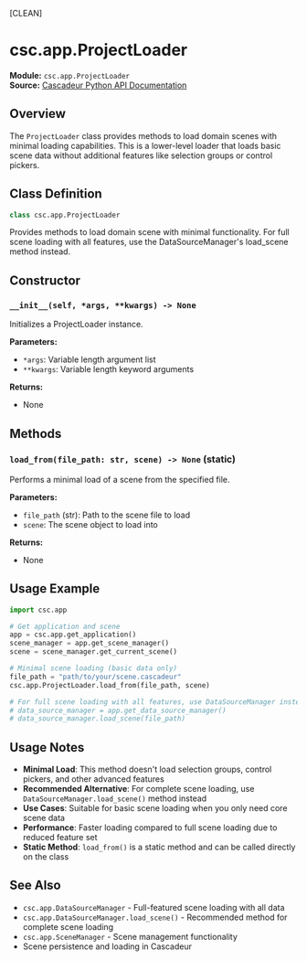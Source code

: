 [CLEAN]

# csc.app.ProjectLoader

**Module:** `csc.app.ProjectLoader`  
**Source:** [Cascadeur Python API Documentation](https://cascadeur.com/python-api/_generate/csc.app.ProjectLoader.html)

## Overview

The `ProjectLoader` class provides methods to load domain scenes with minimal loading capabilities. This is a lower-level loader that loads basic scene data without additional features like selection groups or control pickers.

## Class Definition

```python
class csc.app.ProjectLoader
```

Provides methods to load domain scene with minimal functionality. For full scene loading with all features, use the DataSourceManager's load_scene method instead.

## Constructor

### `__init__(self, *args, **kwargs) -> None`

Initializes a ProjectLoader instance.

**Parameters:**
- `*args`: Variable length argument list
- `**kwargs`: Variable length keyword arguments

**Returns:**
- None

## Methods

### `load_from(file_path: str, scene) -> None` (static)

Performs a minimal load of a scene from the specified file.

**Parameters:**
- `file_path` (str): Path to the scene file to load
- `scene`: The scene object to load into

**Returns:**
- None

## Usage Example

```python
import csc.app

# Get application and scene
app = csc.app.get_application()
scene_manager = app.get_scene_manager()
scene = scene_manager.get_current_scene()

# Minimal scene loading (basic data only)
file_path = "path/to/your/scene.cascadeur"
csc.app.ProjectLoader.load_from(file_path, scene)

# For full scene loading with all features, use DataSourceManager instead:
# data_source_manager = app.get_data_source_manager()
# data_source_manager.load_scene(file_path)
```

## Usage Notes

- **Minimal Load**: This method doesn't load selection groups, control pickers, and other advanced features
- **Recommended Alternative**: For complete scene loading, use `DataSourceManager.load_scene()` method instead
- **Use Cases**: Suitable for basic scene loading when you only need core scene data
- **Performance**: Faster loading compared to full scene loading due to reduced feature set
- **Static Method**: `load_from()` is a static method and can be called directly on the class

## See Also

- `csc.app.DataSourceManager` - Full-featured scene loading with all data
- `csc.app.DataSourceManager.load_scene()` - Recommended method for complete scene loading
- `csc.app.SceneManager` - Scene management functionality
- Scene persistence and loading in Cascadeur
